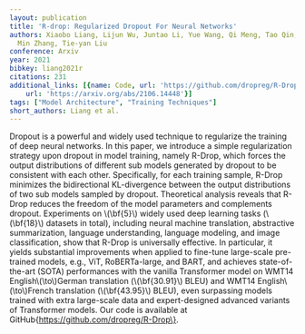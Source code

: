 ```yaml
---
layout: publication
title: 'R-drop: Regularized Dropout For Neural Networks'
authors: Xiaobo Liang, Lijun Wu, Juntao Li, Yue Wang, Qi Meng, Tao Qin, Wei Chen,
  Min Zhang, Tie-yan Liu
conference: Arxiv
year: 2021
bibkey: liang2021r
citations: 231
additional_links: [{name: Code, url: 'https://github.com/dropreg/R-Drop\'}, {name: Paper,
    url: 'https://arxiv.org/abs/2106.14448'}]
tags: ["Model Architecture", "Training Techniques"]
short_authors: Liang et al.
---
```

Dropout is a powerful and widely used technique to regularize the training of
deep neural networks. In this paper, we introduce a simple regularization
strategy upon dropout in model training, namely R-Drop, which forces the output
distributions of different sub models generated by dropout to be consistent
with each other. Specifically, for each training sample, R-Drop minimizes the
bidirectional KL-divergence between the output distributions of two sub models
sampled by dropout. Theoretical analysis reveals that R-Drop reduces the
freedom of the model parameters and complements dropout. Experiments on
\\(\bf\{5\}\\) widely used deep learning tasks (\\(\bf\{18\}\\) datasets in total),
including neural machine translation, abstractive summarization, language
understanding, language modeling, and image classification, show that R-Drop is
universally effective. In particular, it yields substantial improvements when
applied to fine-tune large-scale pre-trained models, e.g., ViT, RoBERTa-large,
and BART, and achieves state-of-the-art (SOTA) performances with the vanilla
Transformer model on WMT14 English\\(\to\\)German translation (\\(\bf\{30.91\}\\) BLEU)
and WMT14 English\\(\to\\)French translation (\\(\bf\{43.95\}\\) BLEU), even surpassing
models trained with extra large-scale data and expert-designed advanced
variants of Transformer models. Our code is available at
GitHub\{https://github.com/dropreg/R-Drop\}.